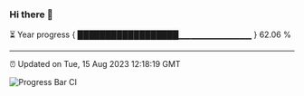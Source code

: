 ### Hi there 👋

⏳ Year progress { ██████████████████▁▁▁▁▁▁▁▁▁▁▁▁ } 62.06 %

---

⏰ Updated on Tue, 15 Aug 2023 12:18:19 GMT

![Progress Bar CI](https://github.com/liununu/liununu/workflows/Progress%20Bar%20CI/badge.svg)
